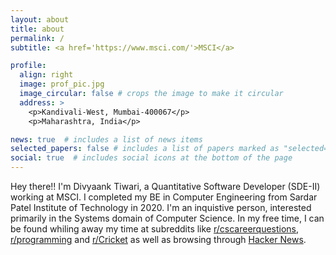 ```yaml
---
layout: about
title: about
permalink: /
subtitle: <a href='https://www.msci.com/'>MSCI</a>

profile:
  align: right
  image: prof_pic.jpg
  image_circular: false # crops the image to make it circular
  address: >
    <p>Kandivali-West, Mumbai-400067</p>
    <p>Maharashtra, India</p>

news: true  # includes a list of news items
selected_papers: false # includes a list of papers marked as "selected={true}"
social: true  # includes social icons at the bottom of the page
---
```


Hey there!! I'm Divyaank Tiwari, a Quantitative Software Developer (SDE-II) working at MSCI. I completed my BE in Computer Engineering from Sardar Patel Institute of Technology in 2020. I'm an inquistive person, interested primarily in the Systems domain of Computer Science. In my free time, I can be found whiling away my time at subreddits like [r/cscareerquestions](https://www.reddit.com/r/cscareerquestions), [r/programming](https://www.reddit.com/r/programming/) and [r/Cricket](https://www.reddit.com/r/Cricket/) as well as browsing through [Hacker News](https://news.ycombinator.com/news).